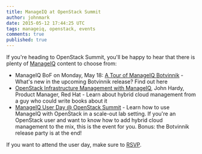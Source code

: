 ```yaml
---
title: ManageIQ at OpenStack Summit
author: johnmark
date: 2015-05-12 17:44:25 UTC
tags: manageiq, openstack, events
comments: true
published: true
---
```


If you're heading to OpenStack Summit, you'll be happy to hear that there is plenty of [ManageIQ](http://manageiq.org/) content to choose from:

* ManageIQ BoF on Monday, May 18: [A Tour of ManageIQ Botvinnik](http://sched.co/3Gyp) - What's new in the upcoming Botvinnik release? Find out here
* [OpenStack Infrastructure Management with ManageIQ](http://sched.co/2qh1), John Hardy, Product Manager, Red Hat - Learn about hybrid cloud management from a guy who could write books about it
* [ManageIQ User Day @ OpenStack Summit](http://sched.co/3HFm) - Learn how to use ManageIQ with OpenStack in a scale-out lab setting. If you're an OpenStack user and want to know how to add hybrid cloud management to the mix, this is the event for you. Bonus: the Botvinnik release party is at the end!

If you want to attend the user day, make sure to [RSVP](http://miq-oss-cday.eventbrite.com/).
